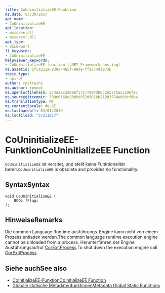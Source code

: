 ```yaml
---
title: CoUninitializeEE-Funktion
ms.date: 03/30/2017
api_name:
- CoUninitializeEE
api_location:
- mscoree.dll
- mscorsvr.dll
api_type:
- DLLExport
f1_keywords:
- CoUninitializeEE
helpviewer_keywords:
- CoUninitializeEE function [.NET Framework hosting]
ms.assetid: 5f5a311a-839a-465f-89d9-ff1c74da9736
topic_type:
- apiref
author: rpetrusha
ms.author: ronpet
ms.openlocfilehash: 2c4e22c2e80af37177294d86c2e5775a5c296fe7
ms.sourcegitcommit: 79066169e93d9d65203028b21983574ad9dcf6b4
ms.translationtype: MT
ms.contentlocale: de-DE
ms.lasthandoff: 03/01/2019
ms.locfileid: "57211857"
---
```

# <a name="couninitializeee-function"></a><span data-ttu-id="45390-102">CoUninitializeEE-Funktion</span><span class="sxs-lookup"><span data-stu-id="45390-102">CoUninitializeEE Function</span></span>
<span data-ttu-id="45390-103">`CoUninitializeEE` ist veraltet, und stellt keine Funktionalität bereit.</span><span class="sxs-lookup"><span data-stu-id="45390-103">`CoUninitializeEE` is obsolete and provides no functionality.</span></span>  
  
## <a name="syntax"></a><span data-ttu-id="45390-104">Syntax</span><span class="sxs-lookup"><span data-stu-id="45390-104">Syntax</span></span>  
  
```  
void CoUninitializeEE (  
    BOOL fFlags  
);  
```  
  
## <a name="remarks"></a><span data-ttu-id="45390-105">Hinweise</span><span class="sxs-lookup"><span data-stu-id="45390-105">Remarks</span></span>  
 <span data-ttu-id="45390-106">Die common Language Runtime ausführungs-Engine kann nicht von einem Prozess entladen werden.</span><span class="sxs-lookup"><span data-stu-id="45390-106">The common language runtime execution engine cannot be unloaded from a process.</span></span> <span data-ttu-id="45390-107">Herunterfahren der Engine Ausführungsaufruf [CorExitProcess](../../../../docs/framework/unmanaged-api/hosting/corexitprocess-function.md).</span><span class="sxs-lookup"><span data-stu-id="45390-107">To shut down the execution engine call [CorExitProcess](../../../../docs/framework/unmanaged-api/hosting/corexitprocess-function.md).</span></span>  
  
## <a name="see-also"></a><span data-ttu-id="45390-108">Siehe auch</span><span class="sxs-lookup"><span data-stu-id="45390-108">See also</span></span>
- [<span data-ttu-id="45390-109">CoInitializeEE-Funktion</span><span class="sxs-lookup"><span data-stu-id="45390-109">CoInitializeEE Function</span></span>](../../../../docs/framework/unmanaged-api/hosting/coinitializeee-function.md)
- [<span data-ttu-id="45390-110">Globale statische Metadatenfunktionen</span><span class="sxs-lookup"><span data-stu-id="45390-110">Metadata Global Static Functions</span></span>](../../../../docs/framework/unmanaged-api/metadata/metadata-global-static-functions.md)
